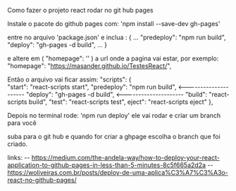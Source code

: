 Como fazer o projeto react rodar no git hub pages

  Instale o pacote do github pages com:
    'npm install --save-dev gh-pages'

  entre no arquivo 'package.json' e inclua :
    {
     ...
     "predeploy": "npm run build",
     "deploy": "gh-pages -d build",
     ...
    }
    
   e altere em ( "homepage": '' ) a url onde a pagina vai estar,
   por exemplo: "homepage": "https://masander.github.io/TestesReact/",
    
   Então o arquivo vai ficar assim:
    "scripts": {    
       "start": "react-scripts start",
        "predeploy": "npm run build",            <---------------------
        "deploy": "gh-pages -d build",           <---------------------
       "build": "react-scripts build",
       "test": "react-scripts test",
       eject": "react-scripts eject"
      },
      
   Depois no terminal rode: 'npm run deploy'
   ele vai rodar e criar um branch para você
   
   suba para o git hub e quando for criar a ghpage escolha o branch que foi criado.

links:
  -- https://medium.com/the-andela-way/how-to-deploy-your-react-application-to-github-pages-in-less-than-5-minutes-8c5f665a2d2a
  -- https://woliveiras.com.br/posts/deploy-de-uma-aplica%C3%A7%C3%A3o-react-no-github-pages/
